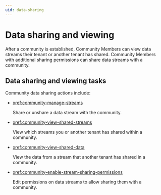 ```yaml
---
uid: data-sharing
---
```


# Data sharing and viewing

After a community is established, Community Members can view data streams their tenant or another tenant has shared.  Community Members with additional sharing permissions can share data streams with a community. 

## Data sharing and viewing tasks

Community data sharing actions include:

- <xref:community-manage-streams>

	Share or unshare a data stream with the community.

- <xref:community-view-shared-streams>

	View which streams you or another tenant has shared within a community.

- <xref:community-view-shared-data>

	View the data from a stream that another tenant has shared in a community.

- <xref:community-enable-stream-sharing-permissions>

	Edit permissions on data streams to allow sharing them with a community.
